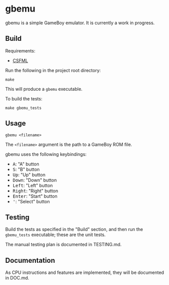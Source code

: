 
# gbemu
gbemu is a simple GameBoy emulator. It is currently a work in progress.

## Build
Requirements:
- [CSFML](https://www.sfml-dev.org/download/csfml/)

Run the following in the project root directory:
```
make
```

This will produce a `gbemu` executable.

To build the tests:
```
make gbemu_tests
```

## Usage
```
gbemu <filename>
```

The `<filename>` argument is the path to a GameBoy ROM file.

gbemu uses the following keybindings:
- <kbd>A</kbd>: "A" button
- <kbd>S</kbd>: "B" button
- <kbd>Up</kbd>: "Up" button
- <kbd>Down</kbd>: "Down" button
- <kbd>Left</kbd>: "Left" button
- <kbd>Right</kbd>: "Right" button
- <kbd>Enter</kbd>: "Start" button
- <kbd>'</kbd>: "Select" button

## Testing
Build the tests as specified in the "Build" section, and then run the `gbemu_tests` executable; these are the unit tests.

The manual testing plan is documented in TESTING.md.

## Documentation
As CPU instructions and features are implemented, they will be documented in DOC.md.
